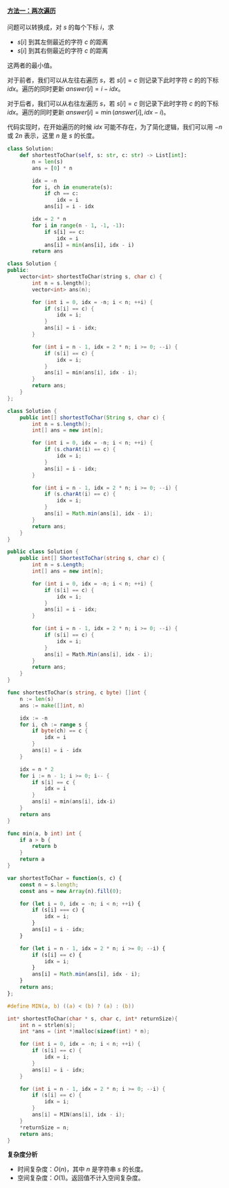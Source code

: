 ﻿#### [方法一：两次遍历](https://leetcode.cn/problems/shortest-distance-to-a-character/solutions/1429810/zi-fu-de-zui-duan-ju-chi-by-leetcode-sol-2t49/)

问题可以转换成，对 $s$ 的每个下标 $i$，求

-   $s[i]$ 到其左侧最近的字符 $c$ 的距离
-   $s[i]$ 到其右侧最近的字符 $c$ 的距离

这两者的最小值。

对于前者，我们可以从左往右遍历 $s$，若 $s[i]=c$ 则记录下此时字符 $c$ 的的下标 $idx$。遍历的同时更新 $answer[i]=i-idx$。

对于后者，我们可以从右往左遍历 $s$，若 $s[i]=c$ 则记录下此时字符 $c$ 的的下标 $idx$。遍历的同时更新 $answer[i]=\min(answer[i],idx-i)$。

代码实现时，在开始遍历的时候 $idx$ 可能不存在，为了简化逻辑，我们可以用 $-n$ 或 $2n$ 表示，这里 $n$ 是 $s$ 的长度。

```python
class Solution:
    def shortestToChar(self, s: str, c: str) -> List[int]:
        n = len(s)
        ans = [0] * n

        idx = -n
        for i, ch in enumerate(s):
            if ch == c:
                idx = i
            ans[i] = i - idx

        idx = 2 * n
        for i in range(n - 1, -1, -1):
            if s[i] == c:
                idx = i
            ans[i] = min(ans[i], idx - i)
        return ans
```

```cpp
class Solution {
public:
    vector<int> shortestToChar(string s, char c) {
        int n = s.length();
        vector<int> ans(n);

        for (int i = 0, idx = -n; i < n; ++i) {
            if (s[i] == c) {
                idx = i;
            }
            ans[i] = i - idx;
        }

        for (int i = n - 1, idx = 2 * n; i >= 0; --i) {
            if (s[i] == c) {
                idx = i;
            }
            ans[i] = min(ans[i], idx - i);
        }
        return ans;
    }
};
```

```java
class Solution {
    public int[] shortestToChar(String s, char c) {
        int n = s.length();
        int[] ans = new int[n];

        for (int i = 0, idx = -n; i < n; ++i) {
            if (s.charAt(i) == c) {
                idx = i;
            }
            ans[i] = i - idx;
        }

        for (int i = n - 1, idx = 2 * n; i >= 0; --i) {
            if (s.charAt(i) == c) {
                idx = i;
            }
            ans[i] = Math.min(ans[i], idx - i);
        }
        return ans;
    }
}
```

```csharp
public class Solution {
    public int[] ShortestToChar(string s, char c) {
        int n = s.Length;
        int[] ans = new int[n];

        for (int i = 0, idx = -n; i < n; ++i) {
            if (s[i] == c) {
                idx = i;
            }
            ans[i] = i - idx;
        }

        for (int i = n - 1, idx = 2 * n; i >= 0; --i) {
            if (s[i] == c) {
                idx = i;
            }
            ans[i] = Math.Min(ans[i], idx - i);
        }
        return ans;
    }
}
```

```go
func shortestToChar(s string, c byte) []int {
    n := len(s)
    ans := make([]int, n)

    idx := -n
    for i, ch := range s {
        if byte(ch) == c {
            idx = i
        }
        ans[i] = i - idx
    }

    idx = n * 2
    for i := n - 1; i >= 0; i-- {
        if s[i] == c {
            idx = i
        }
        ans[i] = min(ans[i], idx-i)
    }
    return ans
}

func min(a, b int) int {
    if a > b {
        return b
    }
    return a
}
```

```javascript
var shortestToChar = function(s, c) {
    const n = s.length;
    const ans = new Array(n).fill(0);

    for (let i = 0, idx = -n; i < n; ++i) {
        if (s[i] === c) {
            idx = i;
        }
        ans[i] = i - idx;
    }

    for (let i = n - 1, idx = 2 * n; i >= 0; --i) {
        if (s[i] == c) {
            idx = i;
        }
        ans[i] = Math.min(ans[i], idx - i);
    }
    return ans;
};
```

```c
#define MIN(a, b) ((a) < (b) ? (a) : (b))

int* shortestToChar(char * s, char c, int* returnSize){
    int n = strlen(s);
    int *ans = (int *)malloc(sizeof(int) * n);

    for (int i = 0, idx = -n; i < n; ++i) {
        if (s[i] == c) {
            idx = i;
        }
        ans[i] = i - idx;
    }

    for (int i = n - 1, idx = 2 * n; i >= 0; --i) {
        if (s[i] == c) {
            idx = i;
        }
        ans[i] = MIN(ans[i], idx - i);
    }
    *returnSize = n;
    return ans;
}
```

**复杂度分析**

-   时间复杂度：$O(n)$，其中 $n$ 是字符串 $s$ 的长度。
-   空间复杂度：$O(1)$。返回值不计入空间复杂度。
